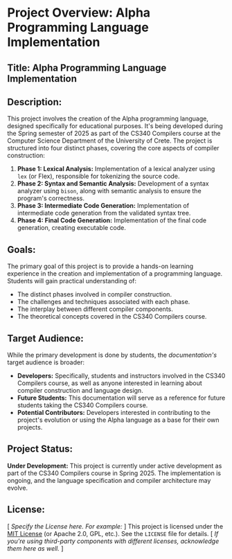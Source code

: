 # Project Overview: Alpha Programming Language Implementation

## Title: Alpha Programming Language Implementation

## Description:

This project involves the creation of the Alpha programming language, designed specifically for educational purposes. It's being developed during the Spring semester of 2025 as part of the CS340 Compilers course at the Computer Science Department of the University of Crete.  The project is structured into four distinct phases, covering the core aspects of compiler construction:

1.  **Phase 1: Lexical Analysis:** Implementation of a lexical analyzer using `lex` (or Flex), responsible for tokenizing the source code.
2.  **Phase 2: Syntax and Semantic Analysis:** Development of a syntax analyzer using `bison`, along with semantic analysis to ensure the program's correctness.
3.  **Phase 3: Intermediate Code Generation:** Implementation of intermediate code generation from the validated syntax tree.
4.  **Phase 4: Final Code Generation:**  Implementation of the final code generation, creating executable code.

## Goals:

The primary goal of this project is to provide a hands-on learning experience in the creation and implementation of a programming language.  Students will gain practical understanding of:

*   The distinct phases involved in compiler construction.
*   The challenges and techniques associated with each phase.
*   The interplay between different compiler components.
*   The theoretical concepts covered in the CS340 Compilers course.

## Target Audience:

While the primary development is done by students, the *documentation's* target audience is broader:

*   **Developers:**  Specifically, students and instructors involved in the CS340 Compilers course, as well as anyone interested in learning about compiler construction and language design.
*   **Future Students:**  This documentation will serve as a reference for future students taking the CS340 Compilers course.
*   **Potential Contributors:**  Developers interested in contributing to the project's evolution or using the Alpha language as a base for their own projects.

## Project Status:

**Under Development:** This project is currently under active development as part of the CS340 Compilers course in Spring 2025.  The implementation is ongoing, and the language specification and compiler architecture may evolve.

## License:

[ *Specify the License here.  For example:* ] This project is licensed under the [MIT License](LICENSE) (or Apache 2.0, GPL, etc.).  See the `LICENSE` file for details.  [ *If you're using third-party components with different licenses, acknowledge them here as well.* ]
